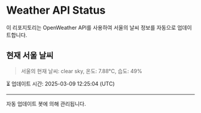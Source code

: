 
# Weather API Status

이 리포지토리는 OpenWeather API를 사용하여 서울의 날씨 정보를 자동으로 업데이트합니다.

## 현재 서울 날씨
> 서울의 현재 날씨: clear sky, 온도: 7.88°C, 습도: 49%

⏳ 업데이트 시간: 2025-03-09 12:25:04 (UTC)

---
자동 업데이트 봇에 의해 관리됩니다.
